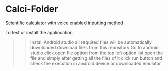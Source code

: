 # Calci-Folder
 Scientific calculator with voice enabled inputting method
 
To test or install the appliocation

>>Install Android studio all required files will be automatically downloaded
>>download files from this repository 
>> Go to android studio 
>>click open file option from the top left option list
>>open the file and simply after getting all the files of it click run button and check the execution in android device or downloaded emulator.
